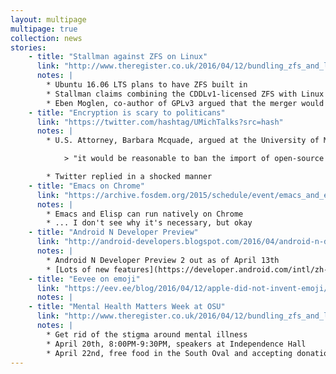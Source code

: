 ```yaml
---
layout: multipage
multipage: true
collection: news
stories:
    - title: "Stallman against ZFS on Linux"
      link: "http://www.theregister.co.uk/2016/04/12/bundling_zfs_and_linux_is_impossible_says_richard_stallman/"
      notes: |
        * Ubuntu 16.06 LTS plans to have ZFS built in
        * Stallman claims combining the CDDLv1-licensed ZFS with Linux is impossible due to GPL-incompatibility
        * Eben Moglen, co-author of GPLv3 argued that the merger would maintain the spirit of the licenses which is what matters in court
    - title: "Encryption is scary to politicans"
      link: "https://twitter.com/hashtag/UMichTalks?src=hash"
      notes: |
        * U.S. Attorney, Barbara Mcquade, argued at the University of Michigan that she thinks:

            > "it would be reasonable to ban the import of open-source encryption software"

        * Twitter replied in a shocked manner
    - title: "Emacs on Chrome"
      link: "https://archive.fosdem.org/2015/schedule/event/emacs_and_elisp_on_the_chromebook/"
      notes: |
        * Emacs and Elisp can run natively on Chrome
        * ... I don't see why it's necessary, but okay
    - title: "Android N Developer Preview"
      link: "http://android-developers.blogspot.com/2016/04/android-n-developer-preview-2-out-today.html"
      notes: |
        * Android N Developer Preview 2 out as of April 13th
        * [Lots of new features](https://developer.android.com/intl/zh-cn/preview/api-overview.html?utm_campaign=android_launch_npreview2_041316&utm_source=anddev&utm_medium=blog)
    - title: "Eevee on emoji"
      link: "https://eev.ee/blog/2016/04/12/apple-did-not-invent-emoji/"
      notes: |
    - title: "Mental Health Matters Week at OSU"
      link: "http://www.theregister.co.uk/2016/04/12/bundling_zfs_and_linux_is_impossible_says_richard_stallman/"
      notes: |
        * Get rid of the stigma around mental illness
        * April 20th, 8:00PM-9:30PM, speakers at Independence Hall
        * April 22nd, free food in the South Oval and accepting donations to the Student Wellness Center
---
```

